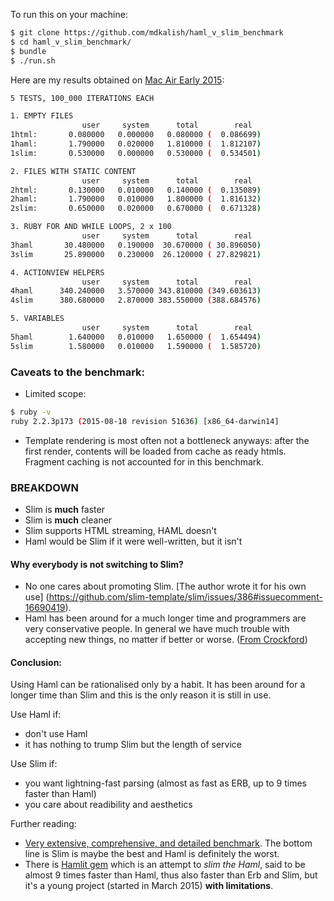To run this on your machine:
```bash
$ git clone https://github.com/mdkalish/haml_v_slim_benchmark
$ cd haml_v_slim_benchmark/
$ bundle
$ ./run.sh
```

Here are my results obtained on [Mac Air Early 2015](http://www.everymac.com/systems/apple/macbook-air/specs/macbook-air-core-i7-2.2-13-early-2015-specs.html):

```bash
5 TESTS, 100_000 ITERATIONS EACH

1. EMPTY FILES
                user     system      total        real
1html:       0.080000   0.000000   0.080000 (  0.086699)
1haml:       1.790000   0.020000   1.810000 (  1.812107)
1slim:       0.530000   0.000000   0.530000 (  0.534501)

2. FILES WITH STATIC CONTENT
                user     system      total        real
2html:       0.130000   0.010000   0.140000 (  0.135089)
2haml:       1.790000   0.010000   1.800000 (  1.816132)
2slim:       0.650000   0.020000   0.670000 (  0.671328)

3. RUBY FOR AND WHILE LOOPS, 2 x 100
                user     system      total        real
3haml       30.480000   0.190000  30.670000 ( 30.896050)
3slim       25.890000   0.230000  26.120000 ( 27.829821)

4. ACTIONVIEW HELPERS
                user     system      total        real
4haml      340.240000   3.570000 343.810000 (349.603613)
4slim      380.680000   2.870000 383.550000 (388.684576)

5. VARIABLES
                user     system      total        real
5haml        1.640000   0.010000   1.650000 (  1.654494)
5slim        1.580000   0.010000   1.590000 (  1.585720)
```

### Caveats to the benchmark:

- Limited scope:
```bash
$ ruby -v
ruby 2.2.3p173 (2015-08-18 revision 51636) [x86_64-darwin14]
```
- Template rendering is most often not a bottleneck anyways: after the first render,
  contents will be loaded from cache as ready htmls.
  Fragment caching is not accounted for in this benchmark.


### BREAKDOWN

- Slim is **much** faster
- Slim is **much** cleaner
- Slim supports HTML streaming, HAML doesn't
- Haml would be Slim if it were well-written, but it isn't

#### Why everybody is not switching to Slim?

- No one cares about promoting Slim. [The author wrote it for his own use]  (https://github.com/slim-template/slim/issues/386#issuecomment-16690419).
- Haml has been around for a much longer time and programmers are very conservative people. In general we have much trouble with accepting new things, no matter if better or worse. ([From Crockford](https://www.youtube.com/watch?v=JxAXlJEmNMg))

#### Conclusion:

Using Haml can be rationalised only by a habit. It has been around for a longer time than Slim and this is the only reason it is still in use.

Use Haml if:
  - don't use Haml
  - it has nothing to trump Slim but the length of service

Use Slim if:
  - you want lightning-fast parsing (almost as fast as ERB, up to 9 times faster than Haml)
  - you care about readibility and aesthetics

Further reading:
- [Very extensive, comprehensive, and detailed benchmark](https://sephinrothcn.wordpress.com/2014/04/14/slim-vs-haml-performance-perspective/). The bottom line is Slim is maybe the best and Haml is definitely the worst.
- There is [Hamlit gem](https://github.com/k0kubun/hamlit) which is an attempt to _slim the Haml_, said to be almost 9 times faster than Haml, thus also faster than Erb and Slim, but it's a young project (started in March 2015) **with limitations**.
